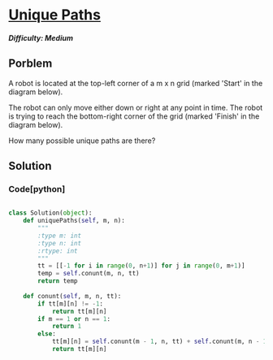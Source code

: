 # [Unique Paths](https://leetcode.com/problems/unique-paths/)
##### Difficulty: Medium

## Porblem
A robot is located at the top-left corner of a m x n grid (marked 'Start' in the diagram below).

The robot can only move either down or right at any point in time. The robot is trying to reach the bottom-right corner of the grid (marked 'Finish' in the diagram below).

How many possible unique paths are there?
## Solution


### Code[python]

```python

class Solution(object):
    def uniquePaths(self, m, n):
        """
        :type m: int
        :type n: int
        :rtype: int
        """
        tt = [[-1 for i in range(0, n+1)] for j in range(0, m+1)]
        temp = self.conunt(m, n, tt)
        return temp
        
    def conunt(self, m, n, tt):
        if tt[m][n] != -1:
            return tt[m][n]
        if m == 1 or n == 1:
            return 1
        else:
            tt[m][n] = self.conunt(m - 1, n, tt) + self.conunt(m, n - 1, tt)
            return tt[m][n]
```
